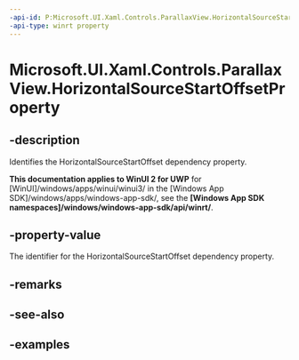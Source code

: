 ```yaml
---
-api-id: P:Microsoft.UI.Xaml.Controls.ParallaxView.HorizontalSourceStartOffsetProperty
-api-type: winrt property
---
```

<!-- Property syntax.
public DependencyProperty HorizontalSourceStartOffsetProperty { get; }
-->

# Microsoft.UI.Xaml.Controls.ParallaxView.HorizontalSourceStartOffsetProperty


## -description

Identifies the HorizontalSourceStartOffset dependency property.


**This documentation applies to WinUI 2 for UWP** for [WinUI]/windows/apps/winui/winui3/ in the [Windows App SDK]/windows/apps/windows-app-sdk/, see the **[Windows App SDK namespaces]/windows/windows-app-sdk/api/winrt/**.

## -property-value

The identifier for the HorizontalSourceStartOffset dependency property.


## -remarks


## -see-also


## -examples


